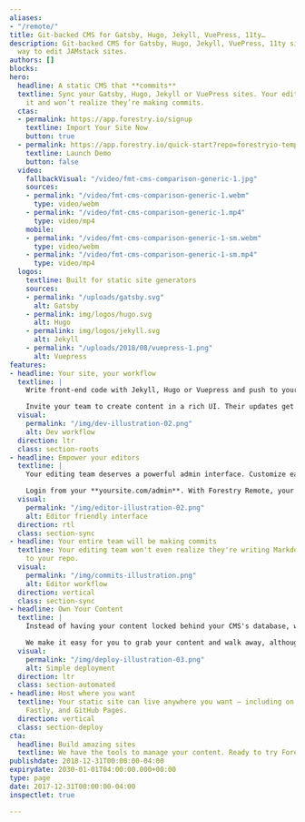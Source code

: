 ```yaml
---
aliases:
- "/remote/"
title: Git-backed CMS for Gatsby, Hugo, Jekyll, VuePress, 11ty…
description: Git-backed CMS for Gatsby, Hugo, Jekyll, VuePress, 11ty sites. A simpler
  way to edit JAMstack sites.
authors: []
blocks: 
hero:
  headline: A static CMS that **commits**
  textline: Sync your Gatsby, Hugo, Jekyll or VuePress sites. Your editors will love
    it and won’t realize they’re making commits.
  ctas:
  - permalink: https://app.forestry.io/signup
    textline: Import Your Site Now
    button: true
  - permalink: https://app.forestry.io/quick-start?repo=forestryio-templates/belkirk-jekyll-demo&provider=github&engine=jekyll
    textline: Launch Demo
    button: false
  video:
    fallbackVisual: "/video/fmt-cms-comparison-generic-1.jpg"
    sources:
    - permalink: "/video/fmt-cms-comparison-generic-1.webm"
      type: video/webm
    - permalink: "/video/fmt-cms-comparison-generic-1.mp4"
      type: video/mp4
    mobile:
    - permalink: "/video/fmt-cms-comparison-generic-1-sm.webm"
      type: video/webm
    - permalink: "/video/fmt-cms-comparison-generic-1-sm.mp4"
      type: video/mp4
  logos:
    textline: Built for static site generators
    sources:
    - permalink: "/uploads/gatsby.svg"
      alt: Gatsby
    - permalink: img/logos/hugo.svg
      alt: Hugo
    - permalink: img/logos/jekyll.svg
      alt: Jekyll
    - permalink: "/uploads/2018/08/vuepress-1.png"
      alt: Vuepress
features:
- headline: Your site, your workflow
  textline: |
    Write front-end code with Jekyll, Hugo or Vuepress and push to your Git repo. Forestry will pull in your commits and update the CMS.

    Invite your team to create content in a rich UI. Their updates get committed back without merge conflicts.
  visual:
    permalink: "/img/dev-illustration-02.png"
    alt: Dev workflow
  direction: ltr
  class: section-roots
- headline: Empower your editors
  textline: |
    Your editing team deserves a powerful admin interface. Customize each page with Forestry's rich editing fields.

    Login from your **yoursite.com/admin**. With Forestry Remote, your site will transcend static.
  visual:
    permalink: "/img/editor-illustration-02.png"
    alt: Editor friendly interface
  direction: rtl
  class: section-sync
- headline: Your entire team will be making commits
  textline: Your editing team won't even realize they're writing Markdown and committing
    to your repo.
  visual:
    permalink: "/img/commits-illustration.png"
    alt: Editor workflow
  direction: vertical
  class: section-sync
- headline: Own Your Content
  textline: |
    Instead of having your content locked behind your CMS's database, we just commit it to your git repository.

    We make it easy for you to grab your content and walk away, although we don't think you will ;)
  visual:
    permalink: "/img/deploy-illustration-03.png"
    alt: Simple deployment
  direction: ltr
  class: section-automated
- headline: Host where you want
  textline: Your static site can live anywhere you want — including on Amazon S3,
    Fastly, and GitHub Pages.
  direction: vertical
  class: section-deploy
cta:
  headline: Build amazing sites
  textline: We have the tools to manage your content. Ready to try Forestry?
publishdate: 2018-12-31T00:00:00-04:00
expirydate: 2030-01-01T04:00:00.000+00:00
type: page
date: 2017-12-31T00:00:00-04:00
inspectlet: true

---
```

